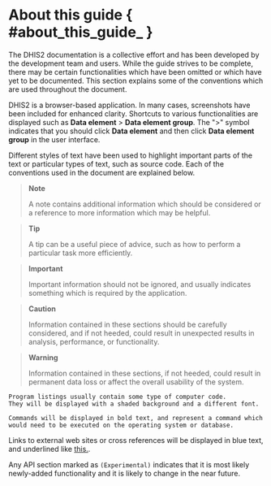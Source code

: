 # About this guide { #about_this_guide_ } 

The DHIS2 documentation is a collective effort and has been developed by
the development team and users. While the guide strives to be complete,
there may be certain functionalities which have been omitted or which
have yet to be documented. This section explains some of the conventions
which are used throughout the document.

DHIS2 is a browser-based application. In many cases, screenshots have
been included for enhanced clarity. Shortcuts to various functionalities
are displayed such as **Data element** \> **Data element group**. The
"\>" symbol indicates that you should click **Data element** and then
click **Data element group** in the user interface.

Different styles of text have been used to highlight important parts of
the text or particular types of text, such as source code. Each of the
conventions used in the document are explained below.

> **Note**
>
> A note contains additional information which should be considered or a
> reference to more information which may be helpful.

> **Tip**
>
> A tip can be a useful piece of advice, such as how to perform a
> particular task more efficiently.

> **Important**
>
> Important information should not be ignored, and usually indicates
> something which is required by the application.

> **Caution**
>
> Information contained in these sections should be carefully
> considered, and if not heeded, could result in unexpected results in
> analysis, performance, or functionality.

> **Warning**
>
> Information contained in these sections, if not heeded, could result
> in permanent data loss or affect the overall usability of the system.

    Program listings usually contain some type of computer code.
    They will be displayed with a shaded background and a different font.

`Commands will be displayed in bold text, and represent a command which
would need to be executed on the operating system or database.`

Links to external web sites or cross references will be displayed in
blue text, and underlined like [this.](http://www.dhis2.org).

Any API section marked as `(Experimental)` indicates that it is most likely newly-added functionality and it is likely to change in the near future.

<!--
Bibliographic references will displayed in square brackets like this
Store2007. A full reference can be found in the bibliography contained
at the end of this document.
-->
